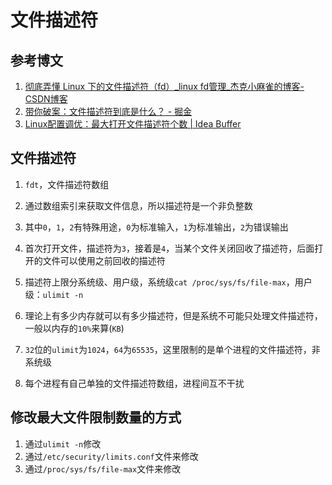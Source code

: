 # 文件描述符

## 参考博文

1. [彻底弄懂 Linux 下的文件描述符（fd）_linux fd管理_杰克小麻雀的博客-CSDN博客](https://blog.csdn.net/yushuaigee/article/details/107883964)
2. [带你破案：文件描述符到底是什么？ - 掘金](https://juejin.cn/post/6844903962043236365)
3. [Linux配置调优：最大打开文件描述符个数 | Idea Buffer](http://www.ideabuffer.cn/2016/11/20/Linux%E9%85%8D%E7%BD%AE%E8%B0%83%E4%BC%98%EF%BC%9A%E6%9C%80%E5%A4%A7%E6%89%93%E5%BC%80%E6%96%87%E4%BB%B6%E6%8F%8F%E8%BF%B0%E7%AC%A6%E4%B8%AA%E6%95%B0/)

## 文件描述符

1. `fdt`，文件描述符数组

2. 通过数组索引来获取文件信息，所以描述符是一个非负整数

3. 其中`0`，`1`，`2`有特殊用途，`0`为标准输入，`1`为标准输出，`2`为错误输出

4. 首次打开文件，描述符为`3`，接着是`4`，当某个文件关闭回收了描述符，后面打开的文件可以使用之前回收的描述符

5. 描述符上限分系统级、用户级，系统级`cat /proc/sys/fs/file-max`，用户级：`ulimit -n`

6. 理论上有多少内存就可以有多少描述符，但是系统不可能只处理文件描述符，一般以内存的`10%`来算(`KB`)

7. `32`位的`ulimit`为`1024`，`64`为`65535`，这里限制的是单个进程的文件描述符，非系统级

8. 每个进程有自己单独的文件描述符数组，进程间互不干扰

## 修改最大文件限制数量的方式

1. 通过`ulimit -n`修改
2. 通过`/etc/security/limits.conf`文件来修改
3. 通过`/proc/sys/fs/file-max`文件来修改